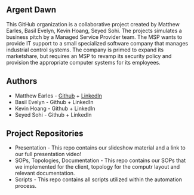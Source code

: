 ## Argent Dawn

This GitHub organization is a collaborative project created by Matthew Earles, Basil Evelyn, Kevin Hoang, Seyed Sohi. The projects simulates a business pitch by a Managed Service Provider team. The MSP wants to provide IT support to a small specialized software company that manages industrial control systems. The company is primed to expand its marketshare, but requires an MSP to revamp its security policy and provision the appropriate computer systems for its employees.

## Authors

* Matthew Earles - [Github](https://github.com/Matt01965) + [LinkedIn](www.linkedin.com/in/matthew-earles) 
* Basil Evelyn - Github + LinkedIn
* Kevin Hoang - Github + LinkedIn
* Seyed Sohi - Github + LinkedIn

## Project Repositories

* Presentation - This repo contains our slideshow material and a link to our full presentation video!
* SOPs, Topologies, Documentation - This repo contains our SOPs that we implemented for the client, topology for the computr layout and relevant documentation.
* Scripts - This repo contains all scripts utilized within the automation process.

  
